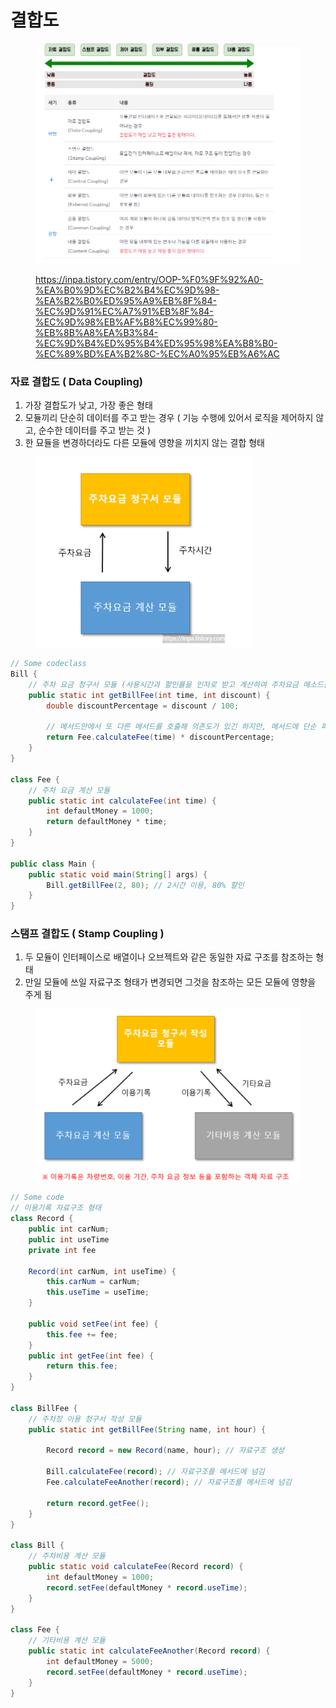 # 결합도

<figure><img src="../../.gitbook/assets/image (26).png" alt=""><figcaption><p><a href="https://inpa.tistory.com/entry/OOP-%F0%9F%92%A0-%EA%B0%9D%EC%B2%B4%EC%9D%98-%EA%B2%B0%ED%95%A9%EB%8F%84-%EC%9D%91%EC%A7%91%EB%8F%84-%EC%9D%98%EB%AF%B8%EC%99%80-%EB%8B%A8%EA%B3%84-%EC%9D%B4%ED%95%B4%ED%95%98%EA%B8%B0-%EC%89%BD%EA%B2%8C-%EC%A0%95%EB%A6%AC">https://inpa.tistory.com/entry/OOP-%F0%9F%92%A0-%EA%B0%9D%EC%B2%B4%EC%9D%98-%EA%B2%B0%ED%95%A9%EB%8F%84-%EC%9D%91%EC%A7%91%EB%8F%84-%EC%9D%98%EB%AF%B8%EC%99%80-%EB%8B%A8%EA%B3%84-%EC%9D%B4%ED%95%B4%ED%95%98%EA%B8%B0-%EC%89%BD%EA%B2%8C-%EC%A0%95%EB%A6%AC</a></p></figcaption></figure>



### 자료 결합도 ( Data Coupling)

1. 가장 결합도가 낮고, 가장 좋은 형태
2. 모듈끼리 단순히 데이터를 주고 받는 경우 ( 기능 수행에 있어서 로직을 제어하지 않고, 순수한 데이터를 주고 받는 것 )
3. 한 묘듈을 변경하더라도 다른 모듈에 영향을 끼치지 않는 결합 형태

<figure><img src="../../.gitbook/assets/image (27).png" alt=""><figcaption></figcaption></figure>

```java
// Some codeclass 
Bill {
    // 주차 요금 청구서 모듈 (사용시간과 할인률을 인자로 받고 계산하여 주차요금 메소드를 호출)
    public static int getBillFee(int time, int discount) {
        double discountPercentage = discount / 100;
        
        // 메서드안에서 또 다른 메서드를 호출해 의존도가 있긴 하지만, 메서드에 단순 파라미터 데이터를 보내는 형태
        return Fee.calculateFee(time) * discountPercentage; 
    }
}

class Fee {
    // 주차 요금 계산 모듈
    public static int calculateFee(int time) {
        int defaultMoney = 1000;
        return defaultMoney * time; 
    }
}

public class Main {
	public static void main(String[] args) {
    	Bill.getBillFee(2, 80); // 2시간 이용, 80% 할인
    }
}
```



### 스탬프 결합도 ( Stamp Coupling )

1. 두 모듈이 인터페이스로 배열이나 오브젝트와 같은 동일한 자료 구조를 참조하는 형태
2. 만일 모듈에 쓰일 자료구조 형태가 변경되면 그것을 참조하는 모든 모듈에 영향을 주게 됨

<figure><img src="../../.gitbook/assets/image (28).png" alt=""><figcaption></figcaption></figure>

```java
// Some code
// 이용기록 자료구조 형태
class Record {
	public int carNum;
    public int useTime
    private int fee
    
    Record(int carNum, int useTime) {
    	this.carNum = carNum;
        this.useTime = useTime;
    }
    
    public void setFee(int fee) {
    	this.fee += fee;
    }
    public int getFee(int fee) {
    	return this.fee;
    }
}

class BillFee {
    // 주차장 이용 청구서 작성 모듈
    public static int getBillFee(String name, int hour) {

        Record record = new Record(name, hour); // 자료구조 생성

        Bill.calculateFee(record); // 자료구조를 메서드에 넘김
        Fee.calculateFeeAnother(record); // 자료구조를 메서드에 넘김

        return record.getFee();
    }
}

class Bill {
    // 주차비용 계산 모듈
    public static void calculateFee(Record record) {
        int defaultMoney = 1000;
        record.setFee(defaultMoney * record.useTime); 
    }
}

class Fee {
    // 기타비용 계산 모듈
    public static int calculateFeeAnother(Record record) {
        int defaultMoney = 5000;
        record.setFee(defaultMoney * record.useTime); 
    }
}
```

